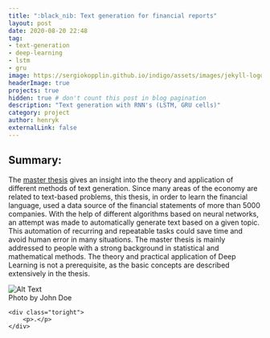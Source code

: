 ```yaml
---
title: ":black_nib: Text generation for financial reports"
layout: post
date: 2020-08-20 22:48
tag:
- text-generation
- deep-learning
- lstm
- gru
image: https://sergiokopplin.github.io/indigo/assets/images/jekyll-logo-light-solid.png
headerImage: true
projects: true
hidden: true # don't count this post in blog pagination
description: "Text generation with RNN's (LSTM, GRU cells)"
category: project
author: henryk
externalLink: false
---
```


## Summary:


The [master thesis](https://epub.ub.uni-muenchen.de/60631/) gives an insight into the theory and application of different methods of text generation. Since many areas of the economy are related to text-based problems, this thesis, in order to learn the financial language, used a data source of the financial statements of more than 5000 companies. With the help of different algorithms based on neural networks, an attempt was made to automatically generate text based on a given topic. This automation of recurring and repeatable tasks could save time and avoid human error in many situations. The master thesis is mainly addressed to people with a strong background in statistical and mathematical methods. The theory and practical application of Deep Learning is not a prerequisite, as the basic concepts are described extensively in the thesis.

<div class="side-by-side">
    <div class="toleft">
        <img class="image" src="https://borhenryk.github.io/henryk_githubpage/assets/images/LSTM_Ar.png" alt="Alt Text">
        <figcaption class="caption">Photo by John Doe</figcaption>
    </div>

    <div class="toright">
        <p>.</p>
    </div>
</div>
